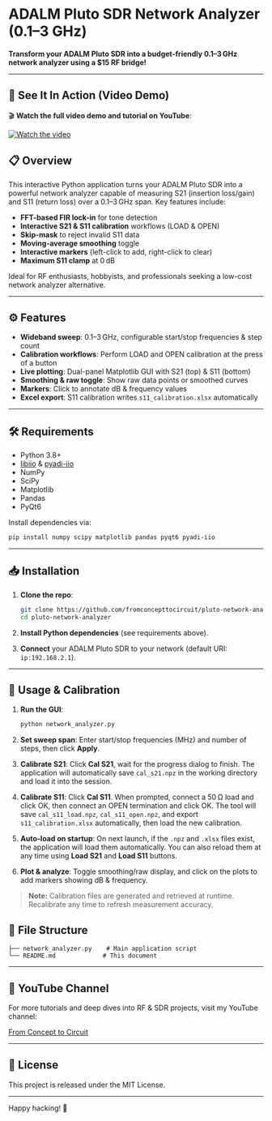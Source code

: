 # ADALM Pluto SDR Network Analyzer (0.1–3 GHz)

**Transform your ADALM Pluto SDR into a budget-friendly 0.1–3 GHz network analyzer using a \$15 RF bridge!**

---

## 📡 See It In Action (Video Demo)

🎬 **Watch the full video demo and tutorial on YouTube**:  

[![Watch the video](https://img.youtube.com/vi/IFquLM-xF30/0.jpg)](https://www.youtube.com/watch?v=IFquLM-xF30)




## 📋 Overview

This interactive Python application turns your ADALM Pluto SDR into a powerful network analyzer capable of measuring S21 (insertion loss/gain) and S11 (return loss) over a 0.1–3 GHz span. Key features include:

* **FFT-based FIR lock-in** for tone detection
* **Interactive S21 & S11 calibration** workflows (LOAD & OPEN)
* **Skip-mask** to reject invalid S11 data
* **Moving-average smoothing** toggle
* **Interactive markers** (left-click to add, right-click to clear)
* **Maximum S11 clamp** at 0 dB

Ideal for RF enthusiasts, hobbyists, and professionals seeking a low-cost network analyzer alternative.

---

## ⚙️ Features

* **Wideband sweep**: 0.1–3 GHz, configurable start/stop frequencies & step count
* **Calibration workflows**: Perform LOAD and OPEN calibration at the press of a button
* **Live plotting**: Dual-panel Matplotlib GUI with S21 (top) & S11 (bottom)
* **Smoothing & raw toggle**: Show raw data points or smoothed curves
* **Markers**: Click to annotate dB & frequency values
* **Excel export**: S11 calibration writes `s11_calibration.xlsx` automatically

---

## 🛠️ Requirements

* Python 3.8+
* [libiio](https://github.com/analogdevicesinc/libiio) & [pyadi-iio](https://github.com/analogdevicesinc/pyadi-iio)
* NumPy
* SciPy
* Matplotlib
* Pandas
* PyQt6

Install dependencies via:

```bash
pip install numpy scipy matplotlib pandas pyqt6 pyadi-iio
```

---

## 📥 Installation

1. **Clone the repo**:

   ```bash
   git clone https://github.com/fromconcepttocircuit/pluto-network-analyzer.git
   cd pluto-network-analyzer
   ```
2. **Install Python dependencies** (see requirements above).
3. **Connect** your ADALM Pluto SDR to your network (default URI: `ip:192.168.2.1`).

---

## 🚀 Usage & Calibration

1. **Run the GUI**:

   ```bash
   python network_analyzer.py
   ```
2. **Set sweep span**: Enter start/stop frequencies (MHz) and number of steps, then click **Apply**.
3. **Calibrate S21**: Click **Cal S21**, wait for the progress dialog to finish. The application will automatically save `cal_s21.npz` in the working directory and load it into the session.
4. **Calibrate S11**: Click **Cal S11**. When prompted, connect a 50 Ω load and click OK, then connect an OPEN termination and click OK. The tool will save `cal_s11_load.npz`, `cal_s11_open.npz`, and export `s11_calibration.xlsx` automatically, then load the new calibration.
5. **Auto-load on startup**: On next launch, if the `.npz` and `.xlsx` files exist, the application will load them automatically. You can also reload them at any time using **Load S21** and **Load S11** buttons.
6. **Plot & analyze**: Toggle smoothing/raw display, and click on the plots to add markers showing dB & frequency.

> **Note:** Calibration files are generated and retrieved at runtime. Recalibrate any time to refresh measurement accuracy.

## 📂 File Structure

```
├── network_analyzer.py    # Main application script
└── README.md             # This document
```

---

## 🎥 YouTube Channel

For more tutorials and deep dives into RF & SDR projects, visit my YouTube channel:

[From Concept to Circuit](http://www.youtube.com/@fromconcepttocircuit)

---


## 📄 License

This project is released under the MIT License. 

---

Happy hacking! 🚀
